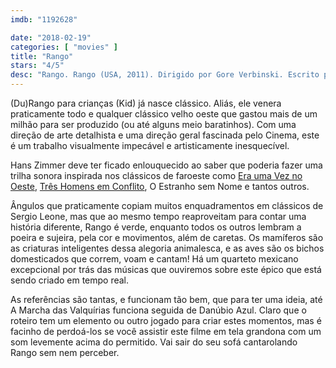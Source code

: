 ```yaml
---
imdb: "1192628"

date: "2018-02-19"
categories: [ "movies" ]
title: "Rango"
stars: "4/5"
desc: "Rango. Rango (USA, 2011). Dirigido por Gore Verbinski. Escrito por John Logan, John Logan, Gore Verbinski, James Ward Byrkit. Com Johnny Depp, Isla Fisher, Abigail Breslin, Ned Beatty, Alfred Molina, Bill Nighy, Stephen Root, Harry Dean Stanton, Timothy Olyphant."
---
```

(Du)Rango para crianças (Kid) já nasce clássico. Aliás, ele venera praticamente todo e qualquer clássico velho oeste que gastou mais de um milhão para ser produzido (ou até alguns meio baratinhos). Com uma direção de arte detalhista e uma direção geral fascinada pelo Cinema, este é um trabalho visualmente impecável e artisticamente inesquecível.

Hans Zimmer deve ter ficado enlouquecido ao saber que poderia fazer uma trilha sonora inspirada nos clássicos de faroeste como [Era uma Vez no Oeste](/era-uma-vez-no-oeste), [Três Homens em Conflito](/tres-homens-em-conflito), O Estranho sem Nome e tantos outros.

Ângulos que praticamente copiam muitos enquadramentos em clássicos de Sergio Leone, mas que ao mesmo tempo reaproveitam para contar uma história diferente, Rango é verde, enquanto todos os outros lembram a poeira e sujeira, pela cor e movimentos, além de caretas. Os mamíferos são as criaturas inteligentes dessa alegoria animalesca, e as aves são os bichos domesticados que correm, voam e cantam! Há um quarteto mexicano excepcional por trás das músicas que ouviremos sobre este épico que está sendo criado em tempo real.

As referências são tantas, e funcionam tão bem, que para ter uma ideia, até A Marcha das Valquírias funciona seguida de Danúbio Azul. Claro que o roteiro tem um elemento ou outro jogado para criar estes momentos, mas é facinho de perdoá-los se você assistir este filme em tela grandona com um som levemente acima do permitido. Vai sair do seu sofá cantarolando Rango sem nem perceber.
